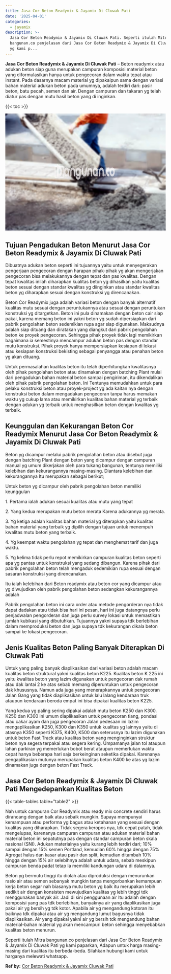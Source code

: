 ```yaml
---
title: Jasa Cor Beton Readymix & Jayamix Di Cluwak Pati
date: '2025-04-01'
categories:
  - jayamix
description: >-
  Jasa Cor Beton Readymix & Jayamix Di Cluwak Pati. Seperti itulah Mitra
  bangunan.co penjelasan dari Jasa Cor Beton Readymix & Jayamix Di Cluwak Pati
  yg kami p...
---
```


**Jasa Cor Beton Readymix & Jayamix Di Cluwak Pati** – Beton readymix atau adukan beton siap guna merupakan campuran komposisi material beton yang diformulasikan hanya untuk pengecoran dalam waktu tepat atau instant. Pada dasarnya macam material yg dipakaipun sama dengan variasi bahan material adukan beton pada umumnya, adalah terdiri dari: pasir beton, batu pecah, semen dan air. Dengan campuran dan takaran yg telah diatur pas dengan mutu hasil beton yang di inginkan.

{{< toc >}}

![Jasa Cor Beton Readymix & Jayamix Di Cluwak Pati](/images/jasa-cor-readymix-52.png)

## Tujuan Pengadukan Beton Menurut Jasa Cor Beton Readymix & Jayamix Di Cluwak Pati

Dibuatnya adukan beton seperti ini tujuannya yaitu untuk menyegerakan pengerjaan pengecoran dengan harapan pihak-pihak yg akan mengerjakan pengecoran bisa melakukannya dengan tepat dan pas kwalitas. Dengan tepat kwalitas inilah diharapkan kualitas beton yg dihasilkan yaitu kualitas beton sesuai dengan standar kwalitas yg diinginkan atau standar kwalitas beton yg diharapkan sesuai dengan konstruksi yg direncanakan.

Beton Cor Readymix juga adalah variasi beton dengan banyak alternatif kualitas mutu sesuai dengan peruntukannya atau sesuai dengan peruntukan konstruksi yg ditargetkan. Beton ini pula dinamakan dengan beton cair siap pakai, karena memang beton ini yakni beton yg sudah dipersiapkan dari pabrik pengolahan beton sedemikian rupa agar siap digunakan. Maksudnya adalah siap dituang dan diratakan yang diangkut dari pabrik pengolahan beton ke proyek pengecoran. Sehingga pihak proyek tidak lagi memikirkan bagaimana ia semestinya mencampur adukan beton pas dengan standar mutu konstruksi. Pihak proyek hanya mempersiapkan kesiapan di lokasi atau kesiapan konstruksi bekisting sebagai penyangga atau penahan beton yg akan dituang.

Untuk permasalahan kualitas beton itu telah diperhitungkan kwalitasnya oleh pihak pengolahan beton atau dinamakan dengan batching Plant mulai dari pengadukan bahan material beton sampai pengiriman, itu dikendalikan oleh pihak pabrik pengolahan beton. Ini Tentunya memudahkan untuk para pelaku konstruksi beton atau proyek-project yg ada kaitan nya dengan konstruksi beton dalam mengadakan pengecoran tanpa harus memakan waktu yg cukup lama atau memikirkan kualitas bahan material yg terbaik dengan adukan yg terbaik untuk menghasilkan beton dengan kwalitas yg terbaik.

## Keunggulan dan Kekurangan Beton Cor Readymix Menurut Jasa Cor Beton Readymix & Jayamix Di Cluwak Pati

Beton yg dicampur melalui pabrik pengolahan beton atau disebut juga dengan batching Plant dengan beton yang dicampur dengan campuran manual yg umum dikerjakan oleh para tukang bangunan, tentunya memiliki kelebihan dan kekurangannya masing-masing. Diantara kelebihan dan kekurangannya Itu merupakan sebagai berikut;

Untuk beton yg dicampur oleh pabrik pengolahan beton memiliki keunggulan

1\. Pertama ialah adukan sesuai kualitas atau mutu yang tepat

2\. Yang kedua merupakan mutu beton merata Karena adukannya yg merata.

3\. Yg ketiga adalah kualitas bahan material yg diterapkan yaitu kualitas bahan material yang terbaik yg dipilih dengan tujuan untuk menempuh kwalitas mutu beton yang terbaik.

4\. Yg keempat waktu pengolahan yg tepat dan menghemat tarif dan juga waktu.

5\. Yg kelima tidak perlu repot memikirkan campuran kualitas beton seperti apa yg pantas untuk konstruksi yang sedang dibangun. Karena pihak dari pabrik pengolahan beton telah mengaduk sedemikian rupa sesuai dengan sasaran konstruksi yang direncanakan.

Itu ialah kelebihan dari Beton readymix atau beton cor yang dicampur atau yg diwujudkan oleh pabrik pengolahan beton sedangkan kekurangannya adalah

Pabrik pengolahan beton ini cara order atau metode pengorderan nya tidak dapat dadakan atau tidak bisa hari ini pesan, hari ini juga datangnya perlu penjadwalan pengorderan dan juga perlu survey lokasi untuk memastikan jumlah kubikasi yang dibutuhkan. Tujuannya yakni supaya tdk berlebihan dalam memproduksi beton dan juga supaya tdk kekurangan dikala beton sampai ke lokasi pengecoran.

## Jenis Kualitas Beton Paling Banyak Diterapkan Di Cluwak Pati

Untuk yang paling banyak diaplikasikan dari variasi beton adalah macam kualitas beton struktural yakni kualitas beton K225. Kualitas beton K 225 ini yaitu kwalitas beton yang lazim digunakan untuk pengecoran dak rumah atau dak lantai 2 ke atas sebab memang diperuntukan untuk pengecoran dak khususnya. Namun ada juga yang menerapkannya untuk pengecoran Jalan Gang yang tidak diaplikasikan untuk lalu lalang kendaraan truk ataupun kendaraan beroda empat ini bisa dipakai kualitas beton K225.

Yang kedua yg paling sering dipakai adalah mutu beton K250 dan K300. K250 dan K300 ini umum diaplikasikan untuk pengecoran tiang, pondasi atau cakar ayam dan juga pengecoran Jalan pedesaan ini lazim mengaplikasikan K250, K300 dan K350 untuk kualitas yg lainnya yaitu di atasnya K350 seperti K375, K400, K500 dan seterusnya itu lazim digunakan untuk beton Fast Track atau kualitas beton yang menginginkan struktur beton nya segera terpakai atau segera kering. Umpamanya jalan tol ataupun lahan parkiran yg memerlukan bobot berat ataupun memerlukan waktu cepat hanya beberapa hari saja berkeinginan seketika dipakai. Karenanya pengaplikasian mutunya merupakan kualitas beton K400 ke atas yg lazim dinamakan juga dengan beton Fast Track.

## Jasa Cor Beton Readymix & Jayamix Di Cluwak Pati Mengedepankan Kualitas Beton

{{< table-tables table="table2" >}}

Nah untuk campuran Cor Readymix atau ready mix concrete sendiri harus dirancang dengan baik atau sebaik mungkin. Supaya mempunyai kemampuan atau performa yg bagus atau ketahanan yang sesuai dengan kualitas yang diharapkan. Tidak segera keropos nya, tdk cepat patah, tidak mengelupas, karenanya campuran campuran atau adukan material bahan material beton ini sepatutnya pas dengan standar campuran beton skala nasional (SNI). Adukan materialnya yaitu kurang lebih terdiri dari; 10% sampai dengan 15% semen Portland, kemudian 60% hingga dengan 75% Agregat halus dan kasar atau pasir dan split, kemudian ditambah 10% hingga dengan 15% air selebihnya adalah untuk udara, sebab meskipun campuran benda padat tetap Ia memiliki kandungan udara di dalamnya.

Beton yg bermutu tinggi itu diolah atau diproduksi dengan menurunkan rasio air atau semen sebanyak mungkin tanpa mengorbankan kemampuan kerja beton segar nah biasanya mutu beton yg baik itu merupakan lebih sedikit air dengan konsisten mewujudkan kualitas yg lebih tinggi tdk menggunakan banyak air. Jadi di sini penggunaan air Itu adalah dengan komposisi yang pas tdk berlebihan, banyaknya air yang diaplikasikan juga pakai air yg bersih yg tdk kotor. Apabila air yg mengandung kotoran itu baiknya tdk dipakai atau air yg mengandung lumut bagusnya tidak diaplikasikan. Air yang dipakai yakni air yg bersih tdk mengandung bahan material-bahan material yg akan mencampuri beton sehingga menyebabkan kualitas beton menurun.

Seperti itulah Mitra bangunan.co penjelasan dari Jasa Cor Beton Readymix & Jayamix Di Cluwak Pati yg kami paparkan, Adapun untuk harga masing-masing dari kualitas itu berbeda-beda. Silahkan hubungi kami untuk harganya melewati whatsapp.

**Ref by:** [Cor Beton Readymix & Jayamix Cluwak Pati](https://id.wikipedia.org/wiki/Cor)
